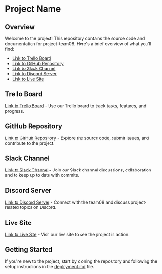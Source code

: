 # Project Name

## Overview
Welcome to the project! This repository contains the source code and documentation for project-team08. Here's a brief overview of what you'll find:

- [Link to Trello Board](https://trello.com/b/fK7fAHKP/cp-3402-assignment-2-team-08)
- [Link to GitHub Repository](https://github.com/cp3402-students/project-team08.git)
- [Link to Slack Channel](https://itatjcu.slack.com/archives/G0PC1RR17)
- [Link to Discord Server](https://discord.gg/64xuWGpYqm)
- [Link to Live Site](http://u3aonline.com/)

## Trello Board
[Link to Trello Board](https://trello.com/b/fK7fAHKP/cp-3402-assignment-2-team-08) - Use our Trello board to track tasks, features, and progress.

## GitHub Repository
[Link to GitHub Repository](https://github.com/cp3402-students/project-team08.git) - Explore the source code, submit issues, and contribute to the project.

## Slack Channel
[Link to Slack Channel](https://itatjcu.slack.com/archives/G0PC1RR17) - Join our Slack channel discussions, collaboration and to keep up to date with commits.

## Discord Server
[Link to Discord Server](https://discord.gg/64xuWGpYqm) - Connect with the team08 and discuss project-related topics on Discord.

## Live Site
[Link to Live Site](http://u3aonline.com/) - Visit our live site to see the project in action.

## Getting Started
If you're new to the project, start by cloning the repository and following the setup instructions in the [deployment.md](./deployment.md) file.



